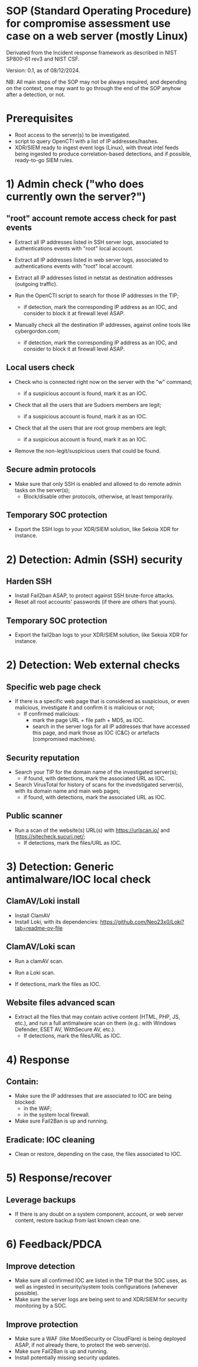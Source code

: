 #  SOP (Standard Operating Procedure) for compromise assessment use case on a web server (mostly Linux)

Derivated from the Incident response framework as described in NIST SP800-61 rev3 and NIST CSF.

Version: 0.1, as of 08/12/2024.

NB: All main steps of the SOP may not be always required, and depending on the context, one may want to go through the end of the SOP anyhow after a detection, or not. 


# Prerequisites

- Root access to the server(s) to be investigated.
- script to query OpenCTI with a list of IP addresses/hashes.
- XDR/SIEM ready to ingest event logs (Linux), with threat intel feeds being ingested to produce correlation-based detections, and if possible, ready-to-go SIEM rules.


# 1) Admin check ("who does currently own the server?")

## "root" account remote access check for past events
- Extract all IP addresses listed in SSH server logs, associated to authentications events with "root" local account.
- Extract all IP addresses listed in web server logs, associated to authentications events with "root" local account.
- Extract all IP addresses listed in netstat as destination addresses (outgoing traffic).

- Run the OpenCTI script to search for those IP addresses in the TIP;
  - if detection, mark the corresponding IP address as an IOC, and consider to block it at firewall level ASAP.
- Manually check all the destination IP addresses, against online tools like cybergordon.com;
  - if detection, mark the corresponding IP address as an IOC, and consider to block it at firewall level ASAP.

  
  
## Local users check
- Check who is connected right now on the server with the "w" command;
  - if a suspicious account is found, mark it as an IOC.
- Check that all the users that are Sudoers members are legit;
  - if a suspicious account is found, mark it as an IOC.
- Check that all the users that are root group members are legit;
  - if a suspicious account is found, mark it as an IOC.

- Remove the non-legit/suspicious users that could be found.

## Secure admin protocols
- Make sure that only SSH is enabled and allowed to do remote admin tasks on the server(s);
  - Block/disable other protocols, otherwise, at least temporarily.


## Temporary SOC protection
- Export the SSH logs to your XDR/SIEM solution, like Sekoia XDR for instance.


# 2) Detection: Admin (SSH) security

## Harden SSH
- Install Fail2ban ASAP, to protect against SSH brute-force attacks.
- Reset all root accounts' passwords (if there are others that yours).

## Temporary SOC protection
- Export the fail2ban logs to your XDR/SIEM solution, like Sekoia XDR for instance.


# 2) Detection: Web external checks

## Specific web page check 
- If there is a specific web page that is considered as suspicious, or even malicious, investigate it and confirm it is malicious or not;
  - If confirmed malicious:
    - mark the page URL + file path + MD5, as IOC.
    - search in the server logs for all IP addresses that have accessed this page, and mark those as IOC (C&C) or artefacts (compromised machines).

## Security reputation
- Search your TIP for the domain name of the investigated server(s);
  - if found, with detections, mark the associated URL as IOC.
- Search VirusTotal for history of scans for the invedstigated server(s), with its domain name and main web pages;
  - if found, with detections, mark the associated URL as IOC.

## Public scanner
- Run a scan of the website(s) URL(s) with https://urlscan.io/ and https://sitecheck.sucuri.net/;
  - If detections, mark the files/URL as IOC. 
  

# 3) Detection: Generic antimalware/IOC local check

## ClamAV/Loki install
- Install ClamAV
- Install Loki, with its dependencies: https://github.com/Neo23x0/Loki?tab=readme-ov-file


## ClamAV/Loki scan
- Run a clamAV scan.
- Run a Loki scan.

- If detections, mark the files as IOC.

## Website files advanced scan
- Extract all the files that may contain active content (HTML, PHP, JS, etc.), and run a full antimalware scan on them (e.g.: with Windows Defender, ESET AV, WithSecure AV, etc.).
  - If detections, mark the files/URL as IOC. 
  
  
# 4) Response

## Contain: 
- Make sure the IP addresses that are associated to IOC are being blocked: 
  - in the WAF;
  - in the system local firewall.
- Make sure Fail2Ban is up and running.


## Eradicate: IOC cleaning
- Clean or restore, depending on the case, the files associated to IOC.



# 5) Response/recover

## Leverage backups
- If there is any doubt on a system component, account, or web server content, restore backup from last known clean one.



# 6) Feedback/PDCA

## Improve detection
- Make sure all confirmed IOC are listed in the TIP that the SOC uses, as well as ingested in security/system tools configurations (whenever possible).
- Make sure the server logs are being sent to and XDR/SIEM for security monitoring by a SOC.

## Improve protection
- Make sure a WAF (like MoedSecurity or CloudFlare) is being deployed ASAP, if not already there, to protect the web server(s).
- Make sure Fail2Ban is up and running.
- Install potentially missing security updates.

